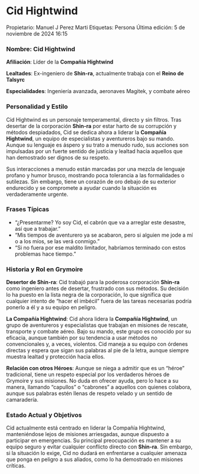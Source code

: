 # Cid Hightwind

Propietario: Manuel J Perez Marti
Etiquetas: Persona
Última edición: 5 de noviembre de 2024 16:15

### **Nombre**: Cid Hightwind

**Afiliación**: Líder de la **Compañía Hightwind**

**Lealtades**: Ex-ingeniero de **Shin-ra**, actualmente trabaja con el **Reino de Talsyrc**

**Especialidades**: Ingeniería avanzada, aeronaves Magitek, y combate aéreo

### Personalidad y Estilo

Cid Hightwind es un personaje temperamental, directo y sin filtros. Tras desertar de la corporación **Shin-ra** por estar harto de su corrupción y métodos despiadados, Cid se dedica ahora a liderar la **Compañía Hightwind**, un equipo de especialistas y aventureros bajo su mando. Aunque su lenguaje es áspero y su trato a menudo rudo, sus acciones son impulsadas por un fuerte sentido de justicia y lealtad hacia aquellos que han demostrado ser dignos de su respeto.

Sus interacciones a menudo están marcadas por una mezcla de lenguaje profano y humor brusco, mostrando poca tolerancia a las formalidades o sutilezas. Sin embargo, tiene un corazón de oro debajo de su exterior endurecido y se compromete a ayudar cuando la situación es verdaderamente urgente.

### Frases Típicas

- “¿Presentarme? Yo soy Cid, el cabrón que va a arreglar este desastre, así que a trabajar.”
- “Mis tiempos de aventurero ya se acabaron, pero si alguien me jode a mí o a los míos, se las verá conmigo.”
- “Si no fuera por ese maldito limitador, habríamos terminado con estos problemas hace tiempo.”

### Historia y Rol en Grymoire

**Desertor de Shin-ra**: Cid trabajó para la poderosa corporación **Shin-ra** como ingeniero antes de desertar, frustrado con sus métodos. Su decisión lo ha puesto en la lista negra de la corporación, lo que significa que cualquier intento de “hacer el imbécil” fuera de las tareas necesarias podría ponerlo a él y a su equipo en peligro.

**La Compañía Hightwind**: Cid ahora lidera la **Compañía Hightwind**, un grupo de aventureros y especialistas que trabajan en misiones de rescate, transporte y combate aéreo. Bajo su mando, este grupo es conocido por su eficacia, aunque también por su tendencia a usar métodos no convencionales y, a veces, violentos. Cid maneja a su equipo con órdenes directas y espera que sigan sus palabras al pie de la letra, aunque siempre muestra lealtad y protección hacia ellos.

**Relación con otros Héroes**: Aunque se niega a admitir que es un “héroe” tradicional, tiene un respeto especial por los verdaderos héroes de Grymoire y sus misiones. No duda en ofrecer ayuda, pero lo hace a su manera, llamando “capullos” o “cabrones” a aquellos con quienes colabora, aunque sus palabras estén llenas de respeto velado y un sentido de camaradería.

### Estado Actual y Objetivos

Cid actualmente está centrado en liderar la Compañía Hightwind, manteniéndose lejos de misiones arriesgadas, aunque dispuesto a participar en emergencias. Su principal preocupación es mantener a su equipo seguro y evitar cualquier conflicto directo con **Shin-ra**. Sin embargo, si la situación lo exige, Cid no dudará en enfrentarse a cualquier amenaza que ponga en peligro a sus aliados, como lo ha demostrado en misiones críticas.